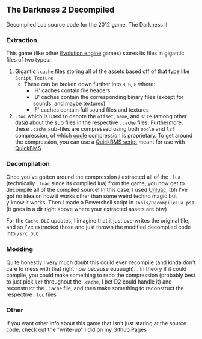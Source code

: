 ## The Darkness 2 Decompiled

Decompiled Lua source code for the 2012 game, The Darkness II

### Extraction

This game (like other [Evolution engine](https://en.wikipedia.org/wiki/Digital_Extremes#Technology) games) stores its files in gigantic files of two types:
1. Gigantic `.cache` files storing all of the assets based off of that type like `Script`, `Texture`
	- These can be broken down further into `H`, `B`, `F` where:
		- 'H' caches contain file headers
		- 'B' caches contain the corresponding binary files (except for sounds, and maybe textures)
		- 'F' caches contain full sound files and textures
2. `.toc` which is used to denote the `offset`, `name`, and `size` (among other data) about the sub files in the respective `.cache` files.
Furthermore, these `.cache` sub-files are compressed using both `oodle` and `lzf` compression, of which [oodle](http://www.radgametools.com/oodlecompressors.htm) compression is proprietary.
To get around the compression, you can use a [QuickBMS script](https://aluigi.altervista.org/bms/darkness2.bms) meant for use with [QuickBMS](https://aluigi.altervista.org/quickbms.htm)

### Decompilation

Once you've gotten around the compression / extracted all of the `.lua` (technically `.luac` since its compiled lua) from the game, you now get to decompile all of the compiled source!
In this case, I used [Unluac](https://sourceforge.net/projects/unluac/), tbh I've got no idea on how it works other than some weird techno magic but y'know it works. Then I made a Powershell script in `Tools/DecompileLua.ps1` (it goes in a dir right above where your extracted assets are btw)

For the `Cache.DLC` updates, I imagine that it just overwrites the original file, and so I've extracted those and just thrown the modified decompiled code into `/src_DLC`

### ~~Modding~~
Quite honestly I very much doubt this could even recompile (and kinda don't care to mess with that right now because euuuugh)...
In theory if it could compile, you could make something to redo the compression (probably best to just pick `lzf` throughout the `.cache`, I bet D2 could handle it) and reconstruct the `.cache` file, and then make something to reconstruct the respective `.toc` files

### Other
If you want other info about this game that isn't just staring at the source code, check out the "write-up" I did [on my Github Pages](https://fromdarkhell.github.io/Darkness/)